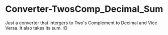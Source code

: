# Converter-TwosComp_Decimal_Sum
Just a converter that intergers to Two's Complement to Decimal and Vice Versa. It also takes its sum. :D
